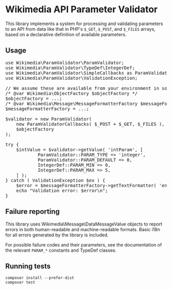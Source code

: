 Wikimedia API Parameter Validator
=================================

This library implements a system for processing and validating parameters to an
API from data like that in PHP's `$_GET`, `$_POST`, and `$_FILES` arrays, based
on a declarative definition of available parameters.

Usage
-----

<pre lang="php">
use Wikimedia\ParamValidator\ParamValidator;
use Wikimedia\ParamValidator\TypeDef\IntegerDef;
use Wikimedia\ParamValidator\SimpleCallbacks as ParamValidatorCallbacks;
use Wikimedia\ParamValidator\ValidationException;

// We assume these are available from your environment in some manner.
/* @var Wikimedia\ObjectFactory $objectFactory */
$objectFactory = ...;
/* @var Wikimedia\Message\MessageFormatterFactory $messageFormatterFactory */
$messageFormatterFactory = ...;

$validator = new ParamValidator(
	new ParamValidatorCallbacks( $_POST + $_GET, $_FILES ),
	$objectFactory
);

try {
	$intValue = $validator->getValue( 'intParam', [
			ParamValidator::PARAM_TYPE => 'integer',
			ParamValidator::PARAM_DEFAULT => 0,
			IntegerDef::PARAM_MIN => 0,
			IntegerDef::PARAM_MAX => 5,
	] );
} catch ( ValidationException $ex ) {
	$error = $messageFormatterFactory->getTextFormatter( 'en' )->format( $ex->getFailureMessage() );
	echo "Validation error: $error\n";
}
</pre>

Failure reporting
-----------------

This library uses Wikimedia\Message\DataMessageValue objects to report errors
in both human-readable and machine-readable formats. Basic i18n for all errors
generated by the library is included.

For possible failure codes and their parameters, see the documentation of the
relevant `PARAM_*` constants and TypeDef classes.

Running tests
-------------

    composer install --prefer-dist
    composer test
